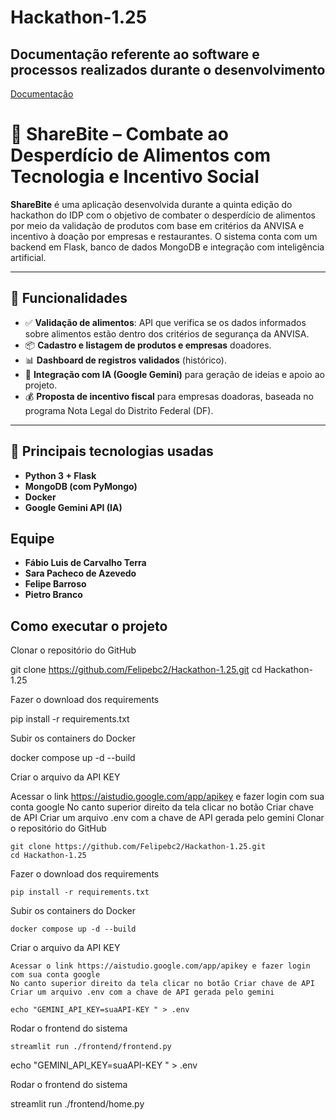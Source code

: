# Hackathon-1.25

## Documentação referente ao software e processos realizados durante o desenvolvimento 
<p><a href="https://docs.google.com/document/d/13Mq4_E7nHVVTti5fNme2gb14C4IDbfMn1a73ul8kFL0/edit?tab=t.0#heading=h.rgn9e3azl2ay">Documentação</a></p>

# 🥗 ShareBite – Combate ao Desperdício de Alimentos com Tecnologia e Incentivo Social

**ShareBite** é uma aplicação desenvolvida durante a quinta edição do hackathon do IDP com o objetivo de combater o desperdício de alimentos por meio da validação de produtos com base em critérios da ANVISA e incentivo à doação por empresas e restaurantes. O sistema conta com um backend em Flask, banco de dados MongoDB e integração com inteligência artificial.

---

## 🚀 Funcionalidades

- ✅ **Validação de alimentos**: API que verifica se os dados informados sobre alimentos estão dentro dos critérios de segurança da ANVISA.
- 📦 **Cadastro e listagem de produtos e empresas** doadores.
- 📊 **Dashboard de registros validados** (histórico).
- 🤖 **Integração com IA (Google Gemini)** para geração de ideias e apoio ao projeto.
- 💰 **Proposta de incentivo fiscal** para empresas doadoras, baseada no programa Nota Legal do Distrito Federal (DF).

---

## 📁 Principais tecnologias usadas

- **Python 3 + Flask**
- **MongoDB (com PyMongo)**
- **Docker**
- **Google Gemini API (IA)**
  
## Equipe
- **Fábio Luis de Carvalho Terra**
- **Sara Pacheco de Azevedo**
- **Felipe Barroso**
- **Pietro Branco**

## Como executar o projeto

Clonar o repositório do GitHub

git clone https://github.com/Felipebc2/Hackathon-1.25.git
cd Hackathon-1.25

Fazer o download dos requirements

pip install -r requirements.txt

Subir os containers do Docker

docker compose up -d --build

Criar o arquivo da API KEY

Acessar o link https://aistudio.google.com/app/apikey e fazer login com sua conta google
No canto superior direito da tela clicar no botão Criar chave de API
Criar um arquivo .env com a chave de API gerada pelo gemini
Clonar o repositório do GitHub
```
git clone https://github.com/Felipebc2/Hackathon-1.25.git
cd Hackathon-1.25
```
Fazer o download dos requirements
```
pip install -r requirements.txt
```
Subir os containers do Docker
```
docker compose up -d --build
```
Criar o arquivo da API KEY
```
Acessar o link https://aistudio.google.com/app/apikey e fazer login com sua conta google
No canto superior direito da tela clicar no botão Criar chave de API
Criar um arquivo .env com a chave de API gerada pelo gemini

echo "GEMINI_API_KEY=suaAPI-KEY " > .env
```
Rodar o frontend do sistema
```
streamlit run ./frontend/frontend.py
```
echo "GEMINI_API_KEY=suaAPI-KEY " > .env

Rodar o frontend do sistema

streamlit run ./frontend/home.py
